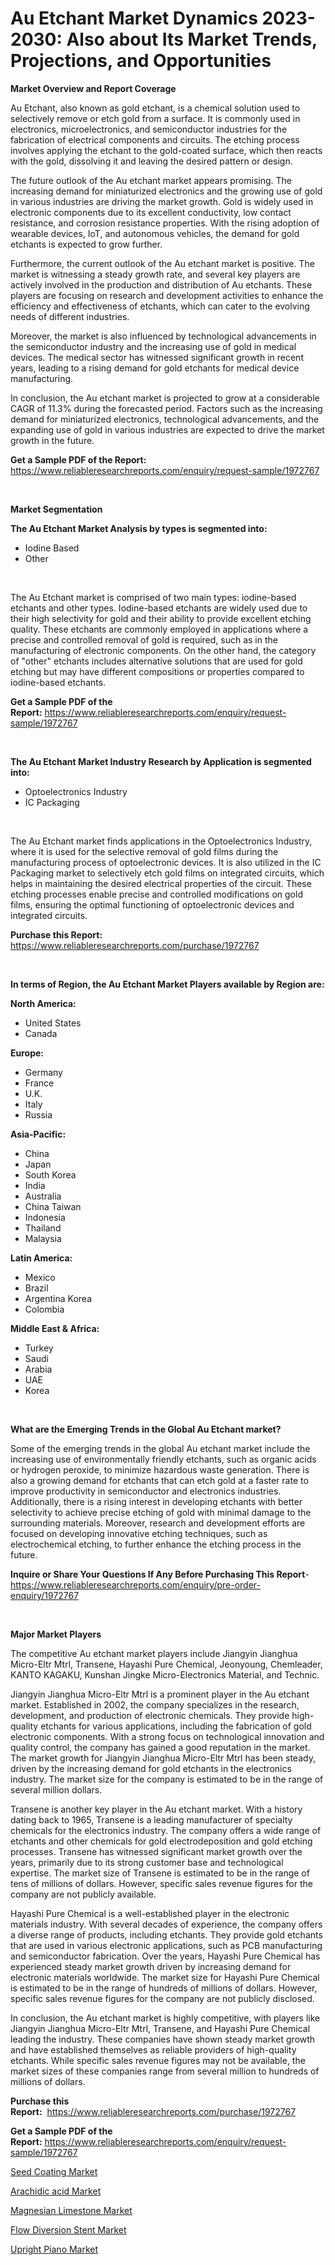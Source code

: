 <p><h1>Au Etchant Market Dynamics 2023-2030: Also about Its Market Trends, Projections, and Opportunities</h1></p><p><strong>Market Overview and Report Coverage</strong></p>
<p><p>Au Etchant, also known as gold etchant, is a chemical solution used to selectively remove or etch gold from a surface. It is commonly used in electronics, microelectronics, and semiconductor industries for the fabrication of electrical components and circuits. The etching process involves applying the etchant to the gold-coated surface, which then reacts with the gold, dissolving it and leaving the desired pattern or design.</p><p>The future outlook of the Au etchant market appears promising. The increasing demand for miniaturized electronics and the growing use of gold in various industries are driving the market growth. Gold is widely used in electronic components due to its excellent conductivity, low contact resistance, and corrosion resistance properties. With the rising adoption of wearable devices, IoT, and autonomous vehicles, the demand for gold etchants is expected to grow further.</p><p>Furthermore, the current outlook of the Au etchant market is positive. The market is witnessing a steady growth rate, and several key players are actively involved in the production and distribution of Au etchants. These players are focusing on research and development activities to enhance the efficiency and effectiveness of etchants, which can cater to the evolving needs of different industries.</p><p>Moreover, the market is also influenced by technological advancements in the semiconductor industry and the increasing use of gold in medical devices. The medical sector has witnessed significant growth in recent years, leading to a rising demand for gold etchants for medical device manufacturing.</p><p>In conclusion, the Au etchant market is projected to grow at a considerable CAGR of 11.3% during the forecasted period. Factors such as the increasing demand for miniaturized electronics, technological advancements, and the expanding use of gold in various industries are expected to drive the market growth in the future.</p></p>
<p><strong>Get a Sample PDF of the Report:</strong> <a href="https://www.reliableresearchreports.com/enquiry/request-sample/1972767">https://www.reliableresearchreports.com/enquiry/request-sample/1972767</a></p>
<p>&nbsp;</p>
<p><strong>Market Segmentation</strong></p>
<p><strong>The Au Etchant Market Analysis by types is segmented into:</strong></p>
<p><ul><li>Iodine Based</li><li>Other</li></ul></p>
<p>&nbsp;</p>
<p><p>The Au Etchant market is comprised of two main types: iodine-based etchants and other types. Iodine-based etchants are widely used due to their high selectivity for gold and their ability to provide excellent etching quality. These etchants are commonly employed in applications where a precise and controlled removal of gold is required, such as in the manufacturing of electronic components. On the other hand, the category of "other" etchants includes alternative solutions that are used for gold etching but may have different compositions or properties compared to iodine-based etchants.</p></p>
<p><strong>Get a Sample PDF of the Report:</strong>&nbsp;<a href="https://www.reliableresearchreports.com/enquiry/request-sample/1972767">https://www.reliableresearchreports.com/enquiry/request-sample/1972767</a></p>
<p>&nbsp;</p>
<p><strong>The Au Etchant Market Industry Research by Application is segmented into:</strong></p>
<p><ul><li>Optoelectronics Industry</li><li>IC Packaging</li></ul></p>
<p>&nbsp;</p>
<p><p>The Au Etchant market finds applications in the Optoelectronics Industry, where it is used for the selective removal of gold films during the manufacturing process of optoelectronic devices. It is also utilized in the IC Packaging market to selectively etch gold films on integrated circuits, which helps in maintaining the desired electrical properties of the circuit. These etching processes enable precise and controlled modifications on gold films, ensuring the optimal functioning of optoelectronic devices and integrated circuits.</p></p>
<p><strong>Purchase this Report:</strong>&nbsp; <a href="https://www.reliableresearchreports.com/purchase/1972767">https://www.reliableresearchreports.com/purchase/1972767</a></p>
<p>&nbsp;</p>
<p><strong>In terms of Region, the Au Etchant Market Players available by Region are:</strong></p>
<p>
    <p> <strong> North America: </strong>
        <ul>
            <li>United States</li>
            <li>Canada</li>
        </ul>
        </p> 
    <p> <strong> Europe: </strong>
        <ul>
            <li>Germany</li>
            <li>France</li>
            <li>U.K.</li>
            <li>Italy</li>
            <li>Russia</li>
        </ul>
        </p> 
    <p> <strong> Asia-Pacific: </strong>
        <ul>
            <li>China</li>
            <li>Japan</li>
            <li>South Korea</li>
            <li>India</li>
            <li>Australia</li>
            <li>China Taiwan</li>
            <li>Indonesia</li>
            <li>Thailand</li>
            <li>Malaysia</li>
        </ul>
        </p> 
    <p> <strong> Latin America: </strong>
        <ul>
            <li>Mexico</li>
            <li>Brazil</li>
            <li>Argentina Korea</li>
            <li>Colombia</li>
        </ul>
        </p> 
    <p> <strong> Middle East & Africa: </strong>
        <ul>
            <li>Turkey</li>
            <li>Saudi</li>
            <li>Arabia</li>
            <li>UAE</li>
            <li>Korea</li>
        </ul>
    </p>
    </p>
<p>&nbsp;</p>
<p><strong>What are the Emerging Trends in the Global Au Etchant market?</strong></p>
<p><p>Some of the emerging trends in the global Au etchant market include the increasing use of environmentally friendly etchants, such as organic acids or hydrogen peroxide, to minimize hazardous waste generation. There is also a growing demand for etchants that can etch gold at a faster rate to improve productivity in semiconductor and electronics industries. Additionally, there is a rising interest in developing etchants with better selectivity to achieve precise etching of gold with minimal damage to the surrounding materials. Moreover, research and development efforts are focused on developing innovative etching techniques, such as electrochemical etching, to further enhance the etching process in the future.</p></p>
<p><strong>Inquire or Share Your Questions If Any Before Purchasing This Report</strong>- <a href="https://www.reliableresearchreports.com/enquiry/pre-order-enquiry/1972767">https://www.reliableresearchreports.com/enquiry/pre-order-enquiry/1972767</a></p>
<p>&nbsp;</p>
<p><strong>Major Market Players</strong></p>
<p><p>The competitive Au etchant market players include Jiangyin Jianghua Micro-Eltr Mtrl, Transene, Hayashi Pure Chemical, Jeonyoung, Chemleader, KANTO KAGAKU, Kunshan Jingke Micro-Electronics Material, and Technic.</p><p>Jiangyin Jianghua Micro-Eltr Mtrl is a prominent player in the Au etchant market. Established in 2002, the company specializes in the research, development, and production of electronic chemicals. They provide high-quality etchants for various applications, including the fabrication of gold electronic components. With a strong focus on technological innovation and quality control, the company has gained a good reputation in the market. The market growth for Jiangyin Jianghua Micro-Eltr Mtrl has been steady, driven by the increasing demand for gold etchants in the electronics industry. The market size for the company is estimated to be in the range of several million dollars.</p><p>Transene is another key player in the Au etchant market. With a history dating back to 1965, Transene is a leading manufacturer of specialty chemicals for the electronics industry. The company offers a wide range of etchants and other chemicals for gold electrodeposition and gold etching processes. Transene has witnessed significant market growth over the years, primarily due to its strong customer base and technological expertise. The market size of Transene is estimated to be in the range of tens of millions of dollars. However, specific sales revenue figures for the company are not publicly available.</p><p>Hayashi Pure Chemical is a well-established player in the electronic materials industry. With several decades of experience, the company offers a diverse range of products, including etchants. They provide gold etchants that are used in various electronic applications, such as PCB manufacturing and semiconductor fabrication. Over the years, Hayashi Pure Chemical has experienced steady market growth driven by increasing demand for electronic materials worldwide. The market size for Hayashi Pure Chemical is estimated to be in the range of hundreds of millions of dollars. However, specific sales revenue figures for the company are not publicly disclosed.</p><p>In conclusion, the Au etchant market is highly competitive, with players like Jiangyin Jianghua Micro-Eltr Mtrl, Transene, and Hayashi Pure Chemical leading the industry. These companies have shown steady market growth and have established themselves as reliable providers of high-quality etchants. While specific sales revenue figures may not be available, the market sizes of these companies range from several million to hundreds of millions of dollars.</p></p>
<p><strong>Purchase this Report:</strong>&nbsp;&nbsp;<a href="https://www.reliableresearchreports.com/purchase/1972767">https://www.reliableresearchreports.com/purchase/1972767</a></p>
<p></p>
<p><strong>Get a Sample PDF of the Report:</strong>&nbsp;<a href="https://www.reliableresearchreports.com/enquiry/request-sample/1972767">https://www.reliableresearchreports.com/enquiry/request-sample/1972767</a></p>
<p><p><a href="https://github.com/JameTravis/Market-Research-Report-List-2/blob/main/seed-coating-market.md">Seed Coating Market</a></p><p><a href="https://github.com/NorbertYates/Market-Research-Report-List-2/blob/main/arachidic-acid-market.md">Arachidic acid Market</a></p><p><a href="https://github.com/RoccoManning/Market-Research-Report-List-2/blob/main/magnesian-limestone-market.md">Magnesian Limestone Market</a></p><p><a href="https://github.com/GroverBarry/Market-Research-Report-List-2/blob/main/flow-diversion-stent-market.md">Flow Diversion Stent Market</a></p><p><a href="https://github.com/RichRobinson5/Market-Research-Report-List-2/blob/main/upright-piano-market.md">Upright Piano Market</a></p></p>
